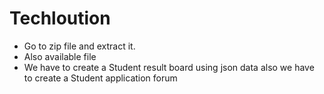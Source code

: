 # Techloution
- Go to zip file and extract it.
- Also available file
- We have to create a Student result board using json data also we have to create a Student application forum
